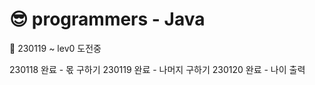# 😎 programmers - Java

🌱 230119 ~ lev0 도전중 

230118 완료 - 몫 구하기
230119 완료 - 나머지 구하기
230120 완료 - 나이 출력 

